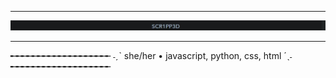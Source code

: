 <hr>
<img src="scr1pp3d.JPG">
<hr>

╾╾╾╾╾╾╾╾╾╾╾╾╾╾╾╾╾╾╾ ˗ˏˋ  she/her • javascript, python, css, html  ´ˎ˗ ╾╾╾╾╾╾╾╾╾╾╾╾╾╾╾╾╾╾╾

